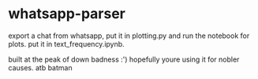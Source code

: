 # whatsapp-parser
export a chat from whatsapp, put it in plotting.py and run the notebook for plots. put it in text_frequency.ipynb. 

built at the peak of down badness :') hopefully youre using it for nobler causes. atb batman

